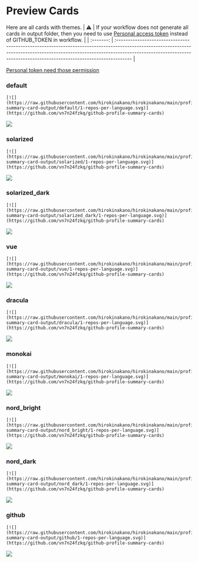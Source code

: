 
# Preview Cards

Here are all cards with themes.
| :warning: | If your workflow does not generate all cards in output folder, then you need to use [Personal access token](https://docs.github.com/en/actions/configuring-and-managing-workflows/creating-and-storing-encrypted-secrets) instead of GITHUB_TOKEN in workflow. |
| :-------: | :------------------------------------------------------------------------------------------------------------------------------------------------------------------------------------------------------------------------------------------------ |

[Personal token need those permission](https://github.com/vn7n24fzkq/github-profile-summary-cards/wiki/Personal-access-token-permissions)


### default


```
[![](https://raw.githubusercontent.com/hirokinakano/hirokinakano/main/profile-summary-card-output/default/1-repos-per-language.svg)](https://github.com/vn7n24fzkq/github-profile-summary-cards)
```
![](https://raw.githubusercontent.com/hirokinakano/hirokinakano/main/profile-summary-card-output/default/1-repos-per-language.svg)


### solarized


```
[![](https://raw.githubusercontent.com/hirokinakano/hirokinakano/main/profile-summary-card-output/solarized/1-repos-per-language.svg)](https://github.com/vn7n24fzkq/github-profile-summary-cards)
```
![](https://raw.githubusercontent.com/hirokinakano/hirokinakano/main/profile-summary-card-output/solarized/1-repos-per-language.svg)


### solarized_dark


```
[![](https://raw.githubusercontent.com/hirokinakano/hirokinakano/main/profile-summary-card-output/solarized_dark/1-repos-per-language.svg)](https://github.com/vn7n24fzkq/github-profile-summary-cards)
```
![](https://raw.githubusercontent.com/hirokinakano/hirokinakano/main/profile-summary-card-output/solarized_dark/1-repos-per-language.svg)


### vue


```
[![](https://raw.githubusercontent.com/hirokinakano/hirokinakano/main/profile-summary-card-output/vue/1-repos-per-language.svg)](https://github.com/vn7n24fzkq/github-profile-summary-cards)
```
![](https://raw.githubusercontent.com/hirokinakano/hirokinakano/main/profile-summary-card-output/vue/1-repos-per-language.svg)


### dracula


```
[![](https://raw.githubusercontent.com/hirokinakano/hirokinakano/main/profile-summary-card-output/dracula/1-repos-per-language.svg)](https://github.com/vn7n24fzkq/github-profile-summary-cards)
```
![](https://raw.githubusercontent.com/hirokinakano/hirokinakano/main/profile-summary-card-output/dracula/1-repos-per-language.svg)


### monokai


```
[![](https://raw.githubusercontent.com/hirokinakano/hirokinakano/main/profile-summary-card-output/monokai/1-repos-per-language.svg)](https://github.com/vn7n24fzkq/github-profile-summary-cards)
```
![](https://raw.githubusercontent.com/hirokinakano/hirokinakano/main/profile-summary-card-output/monokai/1-repos-per-language.svg)


### nord_bright


```
[![](https://raw.githubusercontent.com/hirokinakano/hirokinakano/main/profile-summary-card-output/nord_bright/1-repos-per-language.svg)](https://github.com/vn7n24fzkq/github-profile-summary-cards)
```
![](https://raw.githubusercontent.com/hirokinakano/hirokinakano/main/profile-summary-card-output/nord_bright/1-repos-per-language.svg)


### nord_dark


```
[![](https://raw.githubusercontent.com/hirokinakano/hirokinakano/main/profile-summary-card-output/nord_dark/1-repos-per-language.svg)](https://github.com/vn7n24fzkq/github-profile-summary-cards)
```
![](https://raw.githubusercontent.com/hirokinakano/hirokinakano/main/profile-summary-card-output/nord_dark/1-repos-per-language.svg)


### github


```
[![](https://raw.githubusercontent.com/hirokinakano/hirokinakano/main/profile-summary-card-output/github/1-repos-per-language.svg)](https://github.com/vn7n24fzkq/github-profile-summary-cards)
```
![](https://raw.githubusercontent.com/hirokinakano/hirokinakano/main/profile-summary-card-output/github/1-repos-per-language.svg)

